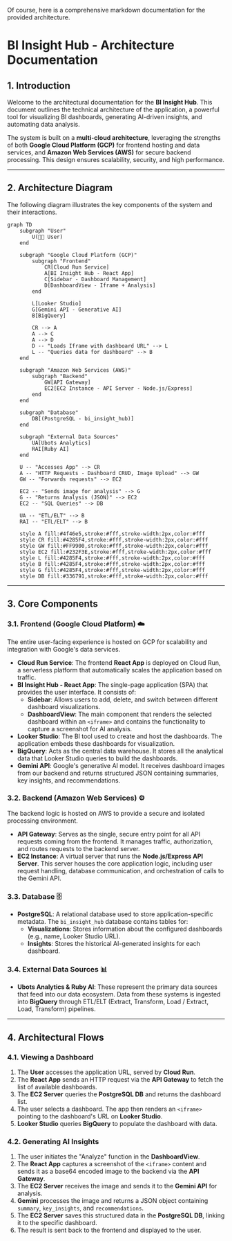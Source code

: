 Of course, here is a comprehensive markdown documentation for the provided architecture.

# BI Insight Hub - Architecture Documentation

## 1\. Introduction

Welcome to the architectural documentation for the **BI Insight Hub**. This document outlines the technical architecture of the application, a powerful tool for visualizing BI dashboards, generating AI-driven insights, and automating data analysis.

The system is built on a **multi-cloud architecture**, leveraging the strengths of both **Google Cloud Platform (GCP)** for frontend hosting and data services, and **Amazon Web Services (AWS)** for secure backend processing. This design ensures scalability, security, and high performance.

-----

## 2\. Architecture Diagram

The following diagram illustrates the key components of the system and their interactions.

```mermaid
graph TD
    subgraph "User"
        U(👨‍💻 User)
    end

    subgraph "Google Cloud Platform (GCP)"
        subgraph "Frontend"
            CR[Cloud Run Service]
            A[BI Insight Hub - React App]
            C[Sidebar - Dashboard Management]
            D[DashboardView - Iframe + Analysis]
        end
        
        L[Looker Studio]
        G[Gemini API - Generative AI]
        B[BigQuery]
        
        CR --> A
        A --> C
        A --> D
        D -- "Loads Iframe with dashboard URL" --> L
        L -- "Queries data for dashboard" --> B
    end

    subgraph "Amazon Web Services (AWS)"
        subgraph "Backend"
            GW[API Gateway]
            EC2[EC2 Instance - API Server - Node.js/Express]
        end
    end
    
    subgraph "Database"
        DB[(PostgreSQL - bi_insight_hub)]
    end

    subgraph "External Data Sources"
        UA[Ubots Analytics]
        RAI[Ruby AI]
    end

    U -- "Accesses App" --> CR
    A -- "HTTP Requests - Dashboard CRUD, Image Upload" --> GW
    GW -- "Forwards requests" --> EC2
    
    EC2 -- "Sends image for analysis" --> G
    G -- "Returns Analysis (JSON)" --> EC2
    EC2 -- "SQL Queries" --> DB
    
    UA -- "ETL/ELT" --> B
    RAI -- "ETL/ELT" --> B

    style A fill:#4f46e5,stroke:#fff,stroke-width:2px,color:#fff
    style CR fill:#4285F4,stroke:#fff,stroke-width:2px,color:#fff
    style GW fill:#FF9900,stroke:#fff,stroke-width:2px,color:#fff
    style EC2 fill:#232F3E,stroke:#fff,stroke-width:2px,color:#fff
    style L fill:#4285F4,stroke:#fff,stroke-width:2px,color:#fff
    style B fill:#4285F4,stroke:#fff,stroke-width:2px,color:#fff
    style G fill:#4285F4,stroke:#fff,stroke-width:2px,color:#fff
    style DB fill:#336791,stroke:#fff,stroke-width:2px,color:#fff
```

-----

## 3\. Core Components

### 3.1. Frontend (Google Cloud Platform) ☁️

The entire user-facing experience is hosted on GCP for scalability and integration with Google's data services.

  * **Cloud Run Service**: The frontend **React App** is deployed on Cloud Run, a serverless platform that automatically scales the application based on traffic.
  * **BI Insight Hub - React App**: The single-page application (SPA) that provides the user interface. It consists of:
      * **Sidebar**: Allows users to add, delete, and switch between different dashboard visualizations.
      * **DashboardView**: The main component that renders the selected dashboard within an `<iframe>` and contains the functionality to capture a screenshot for AI analysis.
  * **Looker Studio**: The BI tool used to create and host the dashboards. The application embeds these dashboards for visualization.
  * **BigQuery**: Acts as the central data warehouse. It stores all the analytical data that Looker Studio queries to build the dashboards.
  * **Gemini API**: Google's generative AI model. It receives dashboard images from our backend and returns structured JSON containing summaries, key insights, and recommendations.

### 3.2. Backend (Amazon Web Services) ⚙️

The backend logic is hosted on AWS to provide a secure and isolated processing environment.

  * **API Gateway**: Serves as the single, secure entry point for all API requests coming from the frontend. It manages traffic, authorization, and routes requests to the backend server.
  * **EC2 Instance**: A virtual server that runs the **Node.js/Express API Server**. This server houses the core application logic, including user request handling, database communication, and orchestration of calls to the Gemini API.

### 3.3. Database 🗄️

  * **PostgreSQL**: A relational database used to store application-specific metadata. The `bi_insight_hub` database contains tables for:
      * **Visualizations**: Stores information about the configured dashboards (e.g., name, Looker Studio URL).
      * **Insights**: Stores the historical AI-generated insights for each dashboard.

### 3.4. External Data Sources 📊

  * **Ubots Analytics & Ruby AI**: These represent the primary data sources that feed into our data ecosystem. Data from these systems is ingested into **BigQuery** through ETL/ELT (Extract, Transform, Load / Extract, Load, Transform) pipelines.

-----

## 4\. Architectural Flows

### 4.1. Viewing a Dashboard

1.  The **User** accesses the application URL, served by **Cloud Run**.
2.  The **React App** sends an HTTP request via the **API Gateway** to fetch the list of available dashboards.
3.  The **EC2 Server** queries the **PostgreSQL DB** and returns the dashboard list.
4.  The user selects a dashboard. The app then renders an `<iframe>` pointing to the dashboard's URL on **Looker Studio**.
5.  **Looker Studio** queries **BigQuery** to populate the dashboard with data.

### 4.2. Generating AI Insights

1.  The user initiates the "Analyze" function in the **DashboardView**.
2.  The **React App** captures a screenshot of the `<iframe>` content and sends it as a base64 encoded image to the backend via the **API Gateway**.
3.  The **EC2 Server** receives the image and sends it to the **Gemini API** for analysis.
4.  **Gemini** processes the image and returns a JSON object containing `summary`, `key_insights`, and `recommendations`.
5.  The **EC2 Server** saves this structured data in the **PostgreSQL DB**, linking it to the specific dashboard.
6.  The result is sent back to the frontend and displayed to the user.